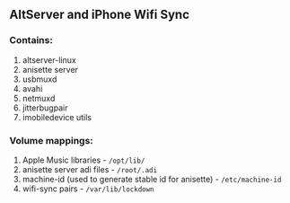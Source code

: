 ## AltServer and iPhone Wifi Sync

### Contains:
1. altserver-linux
2. anisette server
3. usbmuxd
4. avahi
5. netmuxd 
6. jitterbugpair
7. imobiledevice utils

### Volume mappings:
1. Apple Music libraries - `/opt/lib/`
2. anisette server adi files - `/root/.adi`
3. machine-id (used to generate stable id for anisette) - `/etc/machine-id`
4. wifi-sync pairs - `/var/lib/lockdown` 

